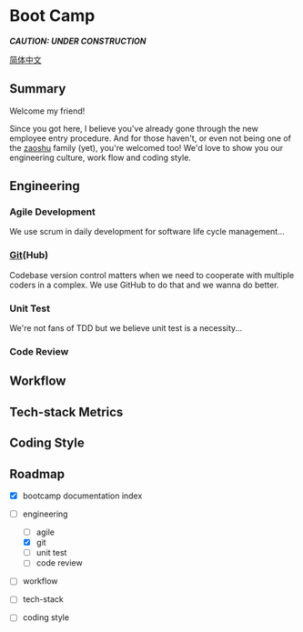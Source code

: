 # Boot Camp 

__*CAUTION: UNDER CONSTRUCTION*__

[简体中文](https://translate.google.com)

## Summary 

Welcome my friend! 

Since you got here, I believe you've already gone through the new employee entry procedure. And for those haven't, or even not being one of the
[zaoshu](https://zaoshu.io) family (yet), you're welcomed too! We'd love to show you our engineering culture, work flow and coding style.

## Engineering 

### Agile Development

We use scrum in daily development for software life cycle management...

### [Git](./engineering/git.md)(Hub)

Codebase version control matters when we need to cooperate with multiple coders in a complex. We use GitHub to do that and we wanna do better. 

### Unit Test 

We're not fans of TDD but we believe unit test is a necessity...

### Code Review

## Workflow

## Tech-stack Metrics

## Coding Style

## Roadmap

- [x] bootcamp documentation index
- [ ] engineering
    - [ ] agile
    - [x] git
    - [ ] unit test 
    - [ ] code review 
- [ ] workflow
- [ ] tech-stack 
- [ ] coding style 

